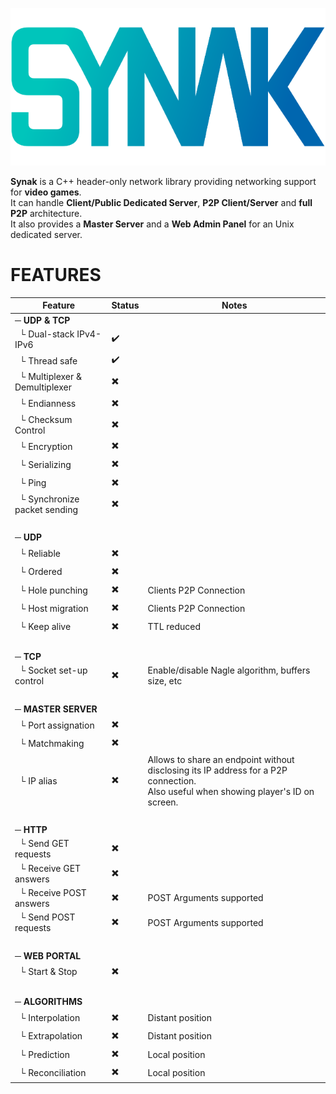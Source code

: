 ![Synak logo](/public/img/logo.png)

**Synak** is a C++ header-only network library providing networking support for **video games**.\
It can handle **Client/Public Dedicated Server**, **P2P Client/Server** and **full P2P** architecture.\
It also provides a **Master Server** and a **Web Admin Panel** for an Unix dedicated server.

# FEATURES

Feature | Status | Notes
------------ | ------------- | -------------
&#9472; **UDP & TCP** |   |  
&#160; &#9492; Dual-stack IPv4-IPv6 | :heavy_check_mark: |  
&#160; &#9492; Thread safe | :heavy_check_mark: |  
&#160; &#9492; Multiplexer & Demultiplexer | :heavy_multiplication_x: |  
&#160; &#9492; Endianness | :heavy_multiplication_x: |  
&#160; &#9492; Checksum Control | :heavy_multiplication_x: |  
&#160; &#9492; Encryption | :heavy_multiplication_x: |  
&#160; &#9492; Serializing | :heavy_multiplication_x: |  
&#160; &#9492; Ping | :heavy_multiplication_x: |  
&#160; &#9492; Synchronize packet sending | :heavy_multiplication_x: |  
  |   |  
&#9472; **UDP** |   |  
&#160; &#9492; Reliable | :heavy_multiplication_x: |  
&#160; &#9492; Ordered | :heavy_multiplication_x: |  
&#160; &#9492; Hole punching | :heavy_multiplication_x: | Clients P2P Connection
&#160; &#9492; Host migration | :heavy_multiplication_x: | Clients P2P Connection
&#160; &#9492; Keep alive | :heavy_multiplication_x: | TTL reduced
  |   |  
&#9472; **TCP** |   |  
&#160; &#9492; Socket set-up control | :heavy_multiplication_x: | Enable/disable Nagle algorithm, buffers size, etc
  |   |  
&#9472; **MASTER SERVER** |   |  
&#160; &#9492; Port assignation | :heavy_multiplication_x: |  
&#160; &#9492; Matchmaking | :heavy_multiplication_x: |  
&#160; &#9492; IP alias | :heavy_multiplication_x: | Allows to share an endpoint without disclosing its IP address for a P2P connection.<br/>Also useful when showing player's ID on screen.
  |   |  
&#9472; **HTTP** |   |  
&#160; &#9492; Send GET requests | :heavy_multiplication_x: |  
&#160; &#9492; Receive GET answers | :heavy_multiplication_x: |  
&#160; &#9492; Receive POST answers | :heavy_multiplication_x: | POST Arguments supported
&#160; &#9492; Send POST requests | :heavy_multiplication_x: | POST Arguments supported
  |   |  
&#9472; **WEB PORTAL** |   |  
&#160; &#9492; Start & Stop | :heavy_multiplication_x: |  
  |   |  
&#9472; **ALGORITHMS** |   |  
&#160; &#9492; Interpolation | :heavy_multiplication_x: | Distant position
&#160; &#9492; Extrapolation | :heavy_multiplication_x: | Distant position
&#160; &#9492; Prediction | :heavy_multiplication_x: | Local position
&#160; &#9492; Reconciliation | :heavy_multiplication_x: | Local position
